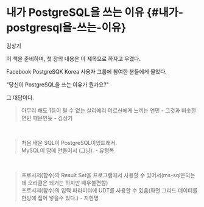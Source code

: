 # 내가 PostgreSQL을 쓰는 이유 {#내가-postgresql을-쓰는-이유}

김상기



이 책을 준비하며, 첫 장의 내용은 이 제목으로 하자고 우겼다.

Facebook PostgreSQK Korea 사용자 그룹에 참여한 분들에게 물었다.

"당신이 PostgreSQL을 쓰는 이유가 뭔가요?"

그 대답이다.




> 아무리 해도 1등이 될 수 없는 살리에리 어르신에게 느끼는 연민 - 그것과 비슷한 연민 때문인듯 - 김상기

&#x200b;

> 처음 배운 SQL이 PostgreSQL이었드래서.  
> MySQL이 맘에 안들어서 \(그냥\). - 유형목

&#x200b;

> 프로시저\(함수\)의 Result Set을 프로그램에서 사용할 수 있어서\(ms-sql은되는데 오라클은 되기는 하지만 매우불편함\)  
> 프로시저\(함수\)의 입력 파라미터에 UDT를 사용할 수 있음\(화면 그리드 데이터를 한방에 집어 넣을수 있다.\) - 지현명





